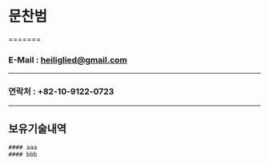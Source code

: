 # 문찬범 
======= 

### E-Mail : heiliglied@gmail.com 
--------------------------------- 
### 연락처 : +82-10-9122-0723 
---------------------------- 

## 보유기술내역
```
#### aaa
#### bbb
```
